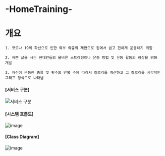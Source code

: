 # -HomeTraining-

# 개요
```
1. 코로나 19의 확산으로 인한 외부 외출의 제한으로 집에서 쉽고 편하게 운동하기 위함

2. 바쁜 삶을 사는 현대인들의 올바른 스트레칭이나 운동 방법 및 운동 활동의 향상을 위해 개발

3. 자신이 운동한 종류 및 횟수의 반복 수에 따라서 칼로리를 계산하고 그 칼로리를 시각적인 그래프 형식으로 나타냄
```

#### [서비스 구분]

![서비스 구분](https://user-images.githubusercontent.com/71122744/117385208-972ba900-af1f-11eb-8d51-fa4927c909dd.JPG)

#### [시스템 흐름도]

![image](https://user-images.githubusercontent.com/71122744/117385233-a3176b00-af1f-11eb-9b64-adeff0a2bc08.png)

#### [Class Diagram]

![image](https://user-images.githubusercontent.com/71122744/117385255-af032d00-af1f-11eb-94fc-88ca0abae55d.png)
